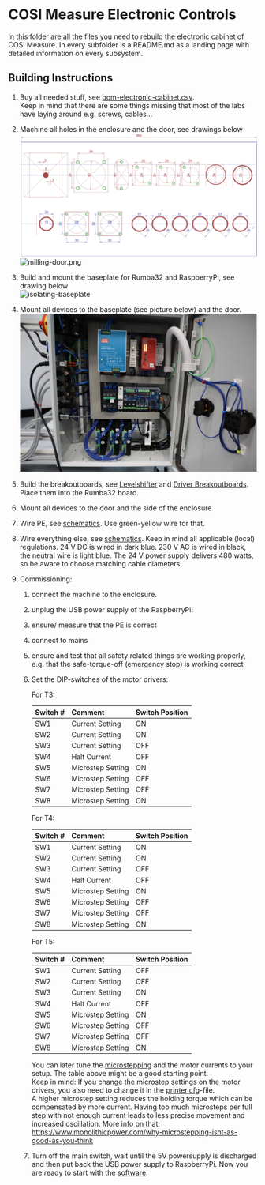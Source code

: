 # COSI Measure Electronic Controls

In this folder are all the files you need to rebuild the electronic cabinet of COSI Measure. In every subfolder is a README.md as a landing page with detailed information on every subsystem.

## Building Instructions

1. Buy all needed stuff, see [bom-electronic-cabinet.csv](bom-electronic-cabinet.csv). <br>Keep in mind that there are some things missing that most of the labs have laying around e.g. screws, cables...

2. Machine all holes in the enclosure and the door, see drawings below <br> ![milling-enclosure.png](docs/milling-enclosure.png) <br> ![milling-door.png](docs/milling-door.png)

3. Build and mount the baseplate for Rumba32 and RaspberryPi, see drawing below <br> ![isolating-baseplate](docs/baseplate-drilling.png)

4. Mount all devices to the baseplate (see picture below) and the door. <br> ![cabinet-inside.jpg](docs/cabinet-inside.jpg)

5. Build the breakoutboards, see [Levelshifter](Rumba32/Endstop_Levelshifter/README.md) and [Driver Breakoutboards](Rumba32/Driver_BreakoutBoard/README.md). Place them into the Rumba32 board.

6. Mount all devices to the door and the side of the enclosure

7. Wire PE, see [schematics](schematics/README.md). Use green-yellow wire for that.

8. Wire everything else, see [schematics](schematics/README.md). Keep in mind all applicable (local) regulations. 24 V DC is wired in dark blue. 230 V AC is wired in black, the neutral wire is light blue. The 24 V power supply delivers 480 watts, so be aware to choose matching cable diameters.

9. Commissioning:
    1. connect the machine to the enclosure.
    2. unplug the USB power supply of the RaspberryPi!
    3. ensure/ measure that the PE is correct
    4. connect to mains
    5. ensure and test that all safety related things are working properly, e.g. that the safe-torque-off (emergency stop) is working correct
    6. Set the DIP-switches of the motor drivers:

        For T3:

        | Switch # | Comment           | Switch Position |
        |----------|-------------------|-----------------|
        | SW1      | Current Setting   | ON              |
        | SW2      | Current Setting   | ON              |
        | SW3      | Current Setting   | OFF             |
        | SW4      | Halt Current      | OFF             |
        | SW5      | Microstep Setting | ON              |
        | SW6      | Microstep Setting | OFF             |
        | SW7      | Microstep Setting | OFF             |
        | SW8      | Microstep Setting | ON              |

        For T4:

        | Switch # | Comment           | Switch Position |
        |----------|-------------------|-----------------|
        | SW1      | Current Setting   | ON              |
        | SW2      | Current Setting   | ON              |
        | SW3      | Current Setting   | OFF             |
        | SW4      | Halt Current      | OFF             |
        | SW5      | Microstep Setting | ON              |
        | SW6      | Microstep Setting | OFF             |
        | SW7      | Microstep Setting | OFF             |
        | SW8      | Microstep Setting | ON              |

        For T5:

        | Switch # | Comment           | Switch Position |
        |----------|-------------------|-----------------|
        | SW1      | Current Setting   | OFF             |
        | SW2      | Current Setting   | OFF             |
        | SW3      | Current Setting   | ON              |
        | SW4      | Halt Current      | OFF             |
        | SW5      | Microstep Setting | ON              |
        | SW6      | Microstep Setting | OFF             |
        | SW7      | Microstep Setting | OFF             |
        | SW8      | Microstep Setting | ON              |

        You can later tune the [microstepping](https://www.analog.com/en/lp/001/optimizing-stepper-motors-microstepping.html) and the motor currents to your setup. The table above might be a good starting point. <br>Keep in mind: If you change the microstep settings on the motor drivers, you also need to change it in the [printer.cfg](../software/backend/printer.cfg)-file.<br>
        A higher microstep setting reduces the holding torque which can be compensated by more current. Having too much microsteps per full step with not enough current leads to less precise movement and increased oscillation. More info on that: <https://www.monolithicpower.com/why-microstepping-isnt-as-good-as-you-think>

    6. Turn off the main switch, wait until the 5V powersupply is discharged and then put back the USB power supply to RaspberryPi. Now you are ready to start with the [software](../Software/README.md).
